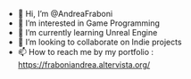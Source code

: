 - 👋 Hi, I’m @AndreaFraboni
- 👀 I’m interested in Game Programming 
- 🌱 I’m currently learning Unreal Engine
- 💞️ I’m looking to collaborate on Indie projects
- 📫 How to reach me by my portfolio : https://fraboniandrea.altervista.org/

<!---
AndreaFraboni/AndreaFraboni is a ✨ special ✨ repository because its `README.md` (this file) appears on your GitHub profile.
You can click the Preview link to take a look at your changes.
--->
